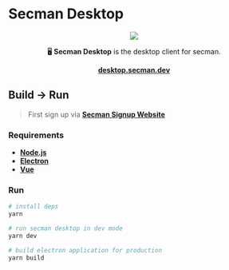 # Secman Desktop

<p align="center">
  <img src="https://assets.secman.dev/apps/desktop/tree.svg" />
</p>

<p align="center">
  🖥️ <strong>Secman Desktop</strong> is the desktop client for secman.
</p>

<p align="center">
  <a href="https://desktop.secman.dev"><strong>desktop.secman.dev</strong></a>
</p>

## Build -> Run

> First sign up via [**Secman Signup Website**](https://signup.secman.dev)

### Requirements

- [**Node.js**](https://nodejs.org)
- [**Electron**](https://electron.org)
- [**Vue**](https://vue.org)

### Run

``` bash
# install deps
yarn

# run secman desktop in dev mode
yarn dev

# build electron application for production
yarn build
```
